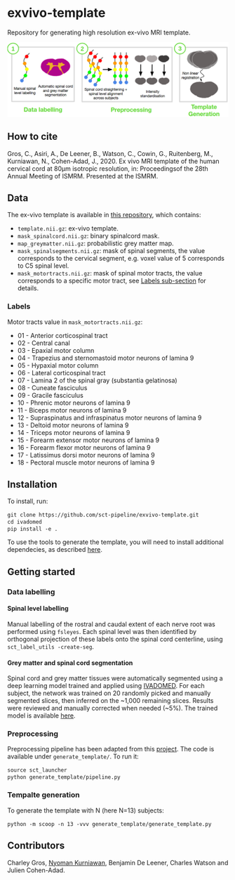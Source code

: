 # exvivo-template
Repository for generating high resolution ex-vivo MRI template.

![pipeline](https://github.com/sct-pipeline/exvivo-template/raw/master/images/exvivo_pipeline.png)

## How to cite
Gros, C., Asiri, A., De Leener, B., Watson, C., Cowin, G., Ruitenberg, M., Kurniawan, N., Cohen-Adad, J., 2020. Ex vivo MRI template of the human cervical cord at 80μm isotropic resolution, in: Proceedingsof the 28th Annual Meeting of ISMRM. Presented at the ISMRM.

## Data

The ex-vivo template is available in [this repository](https://github.com/sct-data/exvivo-template), which contains:
- `template.nii.gz`: ex-vivo template.
- `mask_spinalcord.nii.gz`: binary spinalcord mask.
- `map_greymatter.nii.gz`: probabilistic grey matter map.
- `mask_spinalsegments.nii.gz`: mask of spinal segments, the value corresponds to the cervical segment, e.g. voxel value of 5 corresponds to C5 spinal level.
- `mask_motortracts.nii.gz`: mask of spinal motor tracts, the value corresponds to a specific motor tract, see [Labels sub-section](#labels) for details.

### Labels

Motor tracts value in `mask_motortracts.nii.gz`:
- 01 - Anterior corticospinal tract
- 02 - Central canal
- 03 - Epaxial motor column
- 04 - Trapezius and sternomastoid motor neurons of lamina 9
- 05 - Hypaxial motor column
- 06 - Lateral corticospinal tract
- 07 - Lamina 2 of the spinal gray (substantia gelatinosa)
- 08 - Cuneate fasciculus
- 09 - Gracile fasciculus
- 10 - Phrenic motor neurons of lamina 9
- 11 - Biceps motor neurons of lamina 9
- 12 - Supraspinatus and infraspinatus motor neurons of lamina 9
- 13 - Deltoid motor neurons of lamina 9
- 14 - Triceps motor neurons of lamina 9
- 15 - Forearm extensor motor neurons of lamina 9
- 16 - Forearm flexor motor neurons of lamina 9
- 17 - Latissimus dorsi motor neurons of lamina 9
- 18 - Pectoral muscle motor neurons of lamina 9

## Installation

To install, run:

```
git clone https://github.com/sct-pipeline/exvivo-template.git
cd ivadomed
pip install -e .
```

To use the tools to generate the template, you will need to install additional dependecies, as described [here](https://github.com/neuropoly/template#dependencies).

## Getting started

### Data labelling

#### Spinal level labelling

Manual labelling of the rostral and caudal extent of each nerve root was performed using `fsleyes`. Each spinal level was then identified by orthogonal projection of these labels onto the spinal cord centerline, using `sct_label_utils -create-seg`.

#### Grey matter and spinal cord segmentation

Spinal cord and grey matter tissues were automatically segmented using a deep learning model trained and applied using [IVADOMED](https://github.com/ivadomed/ivadomed). For each subject, the network was trained on 20 randomly picked and manually segmented slices, then inferred on the ~1,000 remaining slices. Results were reviewed and manually corrected when needed (~5%). The trained model is available [here](https://github.com/ivadomed/sc-gm_t2star_exvivo).

### Preprocessing

Preprocessing pipeline has been adapted from this [project](https://github.com/neuropoly/template). The code is available under `generate_template/`. To run it:
```
source sct_launcher
python generate_template/pipeline.py
```

### Tempalte generation

To generate the template with N (here N=13) subjects:
```
python -m scoop -n 13 -vvv generate_template/generate_template.py
```

## Contributors
Charley Gros, [Nyoman Kurniawan](https://cai.centre.uq.edu.au/profile/110/nyoman-kurniawan), Benjamin De Leener, Charles Watson and Julien Cohen-Adad.

